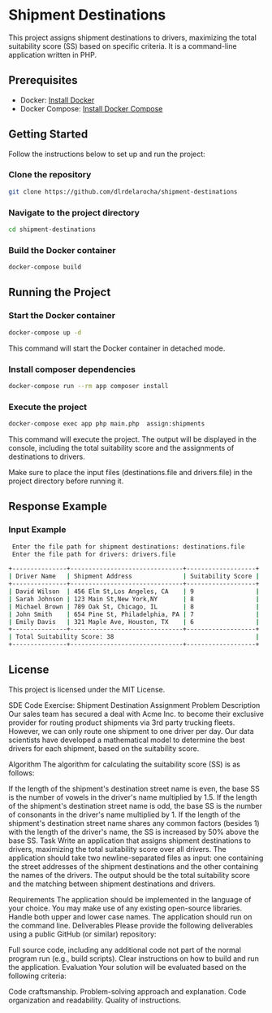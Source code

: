 # Shipment Destinations

This project assigns shipment destinations to drivers, maximizing the total suitability score (SS) based on specific criteria. It is a command-line application written in PHP.

## Prerequisites

- Docker: [Install Docker](https://docs.docker.com/get-docker/)
- Docker Compose: [Install Docker Compose](https://docs.docker.com/compose/install/)

## Getting Started

Follow the instructions below to set up and run the project:

### Clone the repository

```bash
git clone https://github.com/dlrdelarocha/shipment-destinations
```

### Navigate to the project directory

```bash
cd shipment-destinations
```

### **Build the Docker container**

```bash
docker-compose build
```

## Running the Project

### Start the Docker container

```bash
docker-compose up -d
```
This command will start the Docker container in detached mode.

### Install composer dependencies

```bash
docker-compose run --rm app composer install 
```

### Execute the project
```bash
docker-compose exec app php main.php  assign:shipments
```
This command will execute the project. The output will be displayed in the console, including the total suitability score and the assignments of destinations to drivers.

Make sure to place the input files (destinations.file and drivers.file) in the project directory before running it.

## Response Example
### Input Example
```bash
 Enter the file path for shipment destinations: destinations.file
 Enter the file path for drivers: drivers.file
```

```bash
+---------------+-------------------------------+-------------------+
| Driver Name   | Shipment Address              | Suitability Score |
+---------------+-------------------------------+-------------------+
| David Wilson  | 456 Elm St,Los Angeles, CA    | 9                 |
| Sarah Johnson | 123 Main St,New York,NY       | 8                 |
| Michael Brown | 789 Oak St, Chicago, IL       | 8                 |
| John Smith    | 654 Pine St, Philadelphia, PA | 7                 |
| Emily Davis   | 321 Maple Ave, Houston, TX    | 6                 |
+---------------+-------------------------------+-------------------+
| Total Suitability Score: 38                                       |
+---------------+-------------------------------+-------------------+
```

## License

This project is licensed under the MIT License.

SDE Code Exercise: Shipment Destination Assignment
Problem Description
Our sales team has secured a deal with Acme Inc. to become their exclusive provider for routing product shipments via 3rd party trucking fleets. However, we can only route one shipment to one driver per day. Our data scientists have developed a mathematical model to determine the best drivers for each shipment, based on the suitability score.

Algorithm
The algorithm for calculating the suitability score (SS) is as follows:

If the length of the shipment's destination street name is even, the base SS is the number of vowels in the driver's name multiplied by 1.5.
If the length of the shipment's destination street name is odd, the base SS is the number of consonants in the driver's name multiplied by 1.
If the length of the shipment's destination street name shares any common factors (besides 1) with the length of the driver's name, the SS is increased by 50% above the base SS.
Task
Write an application that assigns shipment destinations to drivers, maximizing the total suitability score over all drivers. The application should take two newline-separated files as input: one containing the street addresses of the shipment destinations and the other containing the names of the drivers. The output should be the total suitability score and the matching between shipment destinations and drivers.

Requirements
The application should be implemented in the language of your choice.
You may make use of any existing open-source libraries.
Handle both upper and lower case names.
The application should run on the command line.
Deliverables
Please provide the following deliverables using a public GitHub (or similar) repository:

Full source code, including any additional code not part of the normal program run (e.g., build scripts).
Clear instructions on how to build and run the application.
Evaluation
Your solution will be evaluated based on the following criteria:

Code craftsmanship.
Problem-solving approach and explanation.
Code organization and readability.
Quality of instructions.
